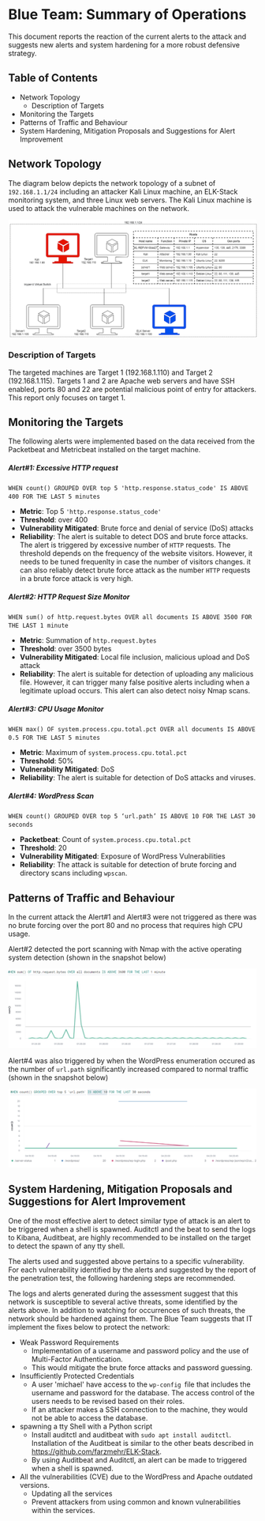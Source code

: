 # Blue Team: Summary of Operations

This document reports the reaction of the current alerts to the attack and suggests new alerts and system hardening for a more robust defensive strategy.

## Table of Contents
- Network Topology
  - Description of Targets
- Monitoring the Targets
- Patterns of Traffic and Behaviour
- System Hardening, Mitigation Proposals and Suggestions for Alert Improvement

## Network Topology

The diagram below depicts the network topology of a subnet of `192.168.1.1/24` including an attacker Kali Linux machine, an ELK-Stack monitoring system, and three Linux web servers. The Kali Linux machine is used to attack the vulnerable machines on the network. 

![Diagram](Images/Diagram.png)

### Description of Targets

The targeted machines are Target 1 (192.168.1.110) and Target 2 (192.168.1.115). Targets 1 and 2 are Apache web servers and have SSH enabled, ports 80 and 22 are potential malicious point of entry for attackers. This report only focuses on target 1.

## Monitoring the Targets

The following alerts were implemented based on the data received from the Packetbeat and Metricbeat installed on the target machine.

##### Alert#1: Excessive HTTP request

`WHEN count() GROUPED OVER top 5 'http.response.status_code' IS ABOVE 400 FOR THE LAST 5 minutes`

  - **Metric**: Top 5 `'http.response.status_code'`
  - **Threshold**: over 400
  - **Vulnerability Mitigated**: Brute force and denial of service (DoS) attacks
  - **Reliability**: The alert is suitable to detect DOS and brute force attacks. The alert is triggered by excessive number of `HTTP` requests. The threshold depends on the frequency of the website visitors. However, it needs to be tuned frequenlty in case the number of visitors changes. it  can also reliably detect brute force attack as the number `HTTP` requests in a brute force attack is very high.

##### Alert#2: HTTP Request Size Monitor

   `WHEN sum() of http.request.bytes OVER all documents IS ABOVE 3500 FOR THE LAST 1 minute`

  - **Metric**: Summation of `http.request.bytes`
  - **Threshold**: over 3500 bytes
  - **Vulnerability Mitigated**: Local file inclusion, malicious upload and DoS attack
  - **Reliability**: The alert is suitable for detection of uploading any malicious file. However, it can trigger many false positive alerts including when a legitimate upload occurs. This alert can also detect noisy Nmap scans.
  
##### Alert#3: CPU Usage Monitor

   `WHEN max() OF system.process.cpu.total.pct OVER all documents IS ABOVE 0.5 FOR THE LAST 5 minutes`

  - **Metric**: Maximum of `system.process.cpu.total.pct`
  - **Threshold**: 50%
  - **Vulnerability Mitigated**: DoS
  - **Reliability**: The alert is suitable for detection of DoS attacks and viruses.

##### Alert#4: WordPress Scan

   `WHEN count() GROUPED OVER top 5 ‘url.path’ IS ABOVE 10 FOR THE LAST 30 seconds`

  - **Packetbeat**: Count of `system.process.cpu.total.pct`
  - **Threshold**: 20
  - **Vulnerability Mitigated**: Exposure of WordPress Vulnerabilities
  - **Reliability**: The attack is suitable for detection of brute forcing and directory scans including `wpscan`.
  
## Patterns of Traffic and Behaviour

In the current attack the Alert#1 and Alert#3 were not triggered as there was no brute forcing over the port 80 and no process that requires high CPU usage.

Alert#2 detected the port scanning with Nmap with the active operating system detection (shown in the snapshot below)

![NmapScan](Images/NmapScan.PNG)

Alert#4 was also triggered by when the WordPress enumeration occured as the number of `url.path` significantly increased compared to normal traffic (shown in the snapshot below)

![NmapScan](Images/WPScan.PNG)

## System Hardening, Mitigation Proposals and Suggestions for Alert Improvement

One of the most effective alert to detect similar type of attack is an alert to be triggered when a shell is spawned. Auditctl and the beat to send the logs to Kibana, Auditbeat, are highly recommended to be installed on the target to detect the spawn of any tty shell.  

The alerts used and suggested above pertains to a specific vulnerability. For each vulnerability identified by the alerts and suggested by the report of the penetration test, the following hardening steps are recommended.

The logs and alerts generated during the assessment suggest that this network is susceptible to several active threats, some identified by the alerts above. In addition to watching for occurrences of such threats, the network should be hardened against them. The Blue Team suggests that IT implement the fixes below to protect the network:
- Weak Password Requirements
  - Implementation of a username and password policy and the use of Multi-Factor Authentication.
  - This would mitigate the brute force attacks and password guessing.
- Insufficiently Protected Credentials
  - A user 'michael' have access to the `wp-config `file that includes the username and password for the database. The access control of the users needs to be revised based on their roles.
  - If an attacker makes a SSH connection to the machine, they would not be able to access the database.
- spawning a tty Shell with a Python script
  - Install auditctl and auditbeat with `sudo apt install auditctl`. Installation of the Auditbeat is similar to the other beats described in https://github.com/farzmehr/ELK-Stack.
  - By using Auditbeat and Auditctl, an alert can be made to triggered when a shell is spawned.
- All the vulnerabilities (CVE) due to the WordPress and Apache outdated versions.
  - Updating all the services
  - Prevent attackers from using common and known vulnerabilities within the services.